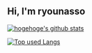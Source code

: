## Hi, I'm ryounasso

<!-- リポジトリステータス -->
[![hogehoge's github stats](https://github-readme-stats.vercel.app/api?username=ryounasso&hide=contribs&count_private=true&show_icons=true&theme=algolia)](https://github.com/ryounasso/)

[![Top used Langs](https://github-readme-stats.vercel.app/api/top-langs/?username=ryounasso&theme=tokyonight&hide=css,html&count_private=true)](https://github.com/ryounasso/)
<!-- ソースコード統計 -->

<!--
**ryounasso/ryounasso** is a ✨ _special_ ✨ repository because its `README.md` (this file) appears on your GitHub profile.

Here are some ideas to get you started:

- 🔭 I’m currently working on ...
- 🌱 I’m currently learning ...
- 👯 I’m looking to collaborate on ...
- 🤔 I’m looking for help with ...
- 💬 Ask me about ...
- 📫 How to reach me: ...
- 😄 Pronouns: ...
- ⚡ Fun fact: ...
-->
